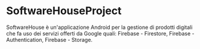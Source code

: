 # SoftwareHouseProject
SoftwareHouse è un'applicazione Android per la gestione di prodotti digitali che fa uso dei servizi offerti da Google quali: Firebase - Firestore, Firebase - Authentication, Firebase - Storage.
